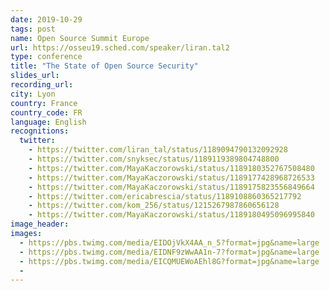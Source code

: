 ```yaml
---
date: 2019-10-29
tags: post
name: Open Source Summit Europe
url: https://osseu19.sched.com/speaker/liran.tal2
type: conference
title: "The State of Open Source Security"
slides_url:
recording_url: 
city: Lyon
country: France
country_code: FR
language: English
recognitions:
  twitter:
    - https://twitter.com/liran_tal/status/1189094790132092928
    - https://twitter.com/snyksec/status/1189119389804748800
    - https://twitter.com/MayaKaczorowski/status/1189180352767508480
    - https://twitter.com/MayaKaczorowski/status/1189177428968726533
    - https://twitter.com/MayaKaczorowski/status/1189175823556849664
    - https://twitter.com/ericabrescia/status/1189108860365217792
    - https://twitter.com/kom_256/status/1215267987860656128
    - https://twitter.com/MayaKaczorowski/status/1189180495096995840
image_header: 
images:
  - https://pbs.twimg.com/media/EIDOjVkX4AA_n_5?format=jpg&name=large
  - https://pbs.twimg.com/media/EIDNF9zWwAA1n-7?format=jpg&name=large
  - https://pbs.twimg.com/media/EICQMUEWoAEhl8G?format=jpg&name=large
  - 
---
```

